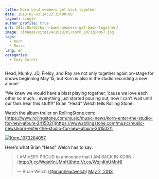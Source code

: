 ```yaml
---
title: Korn band members get back together
date: 2013-05-03T14:23:35+00:00
layout: single
author_profile: true
url: 2013/05/03/korn-band-members-get-back-together/
image: /images/sites/4/2013/05/Korn_1073204057.jpg
tags:
  - Korn
  - Music
lang: en
categories: 
  - Cozy Corner
---
```

Head, Munky, JD, Fieldy, and Ray are not only together again on-stage for shows beginning May 15, but Korn is also in the studio recording a new album!

“We knew we would have a blast playing together, ‘cause we love each other so much… everything just started pouring out, now I can’t wait until our fans hear this stuff!!” Brian “Head” Welch tells Rolling Stone.

Watch the album trailer on RollingStone.com:  
[https://www.rollingstone.com/music/music-news/korn-enter-the-studio-for-new-album-241502/](https://www.rollingstone.com/music/music-news/korn-enter-the-studio-for-new-album-241502/)

[![Korn_1073204057](/images/2013/05/Korn_1073204057.jpg)](/images/2013/05/Korn_1073204057.jpg)

Here's what Brian “Head” Welch has to say:

> I AM VERY PROUD to announce that I AM BACK IN KORN - [http://t.co/WqjnKnUMnH](http://t.co/WqjnKnUMnH)
>
> — Brian Welch ([@brianheadwelch](https://twitter.com/brianheadwelch)) [May 2, 2013](https://twitter.com/brianheadwelch/status/330056895878529024)

